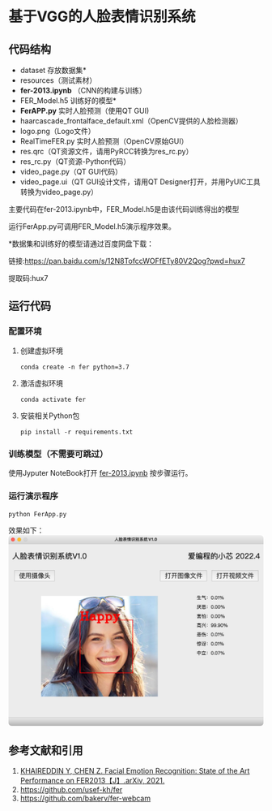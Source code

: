 # 基于VGG的人脸表情识别系统

## 代码结构

+ dataset 存放数据集*
+ resources（测试素材）
+ **fer-2013.ipynb** （CNN的构建与训练）
+ FER_Model.h5 训练好的模型*
+ **FerAPP.py** 实时人脸预测（使用QT GUI)
+ haarcascade_frontalface_default.xml（OpenCV提供的人脸检测器）
+ logo.png（Logo文件）
+ RealTimeFER.py 实时人脸预测（OpenCV原始GUI）
+ res.qrc（QT资源文件，请用PyRCC转换为res_rc.py）
+ res_rc.py（QT资源-Python代码）
+ video_page.py（QT GUI代码）
+ video_page.ui（QT GUI设计文件，请用QT Designer打开，并用PyUIC工具转换为video_page.py）

主要代码在fer-2013.ipynb中，FER_Model.h5是由该代码训练得出的模型

运行FerApp.py可调用FER_Model.h5演示程序效果。

*数据集和训练好的模型请通过百度网盘下载：

链接:https://pan.baidu.com/s/12N8TofccWOFfETy80V2Qog?pwd=hux7

提取码:hux7

## 运行代码

### 配置环境

1. 创建虚拟环境
    ```shell
    conda create -n fer python=3.7
    ```
2. 激活虚拟环境
    ```shell
    conda activate fer
    ```
3. 安装相关Python包
    ```shell
    pip install -r requirements.txt
    ```


### 训练模型（不需要可跳过）

使用Jyputer NoteBook打开 [fer-2013.ipynb](./fer-2013.ipynb) 按步骤运行。

### 运行演示程序

```shell
python FerApp.py
```

效果如下：
![运行效果](./demo.png)


## 参考文献和引用

1. [KHAIREDDIN Y, CHEN Z. Facial Emotion Recognition: State of the Art Performance on FER2013【J】.arXiv, 2021.](https://arxiv.org/abs/2105.03588v1)
2. https://github.com/usef-kh/fer
3. https://github.com/bakerv/fer-webcam